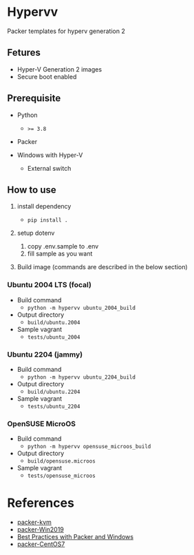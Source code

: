 # Hypervv

Packer templates for hyperv generation 2

## Fetures

- Hyper-V Generation 2 images
- Secure boot enabled

## Prerequisite

- Python

  - `>= 3.8`

- Packer

- Windows with Hyper-V
  - External switch

## How to use

1. install dependency

   - `pip install .`

2. setup dotenv

   1. copy .env.sample to .env
   2. fill sample as you want

3. Build image (commands are described in the below section)

### Ubuntu 2004 LTS (focal)

- Build command
  - `python -m hypervv ubuntu_2004_build`
- Output directory
  - `build/ubuntu.2004`
- Sample vagrant
  - `tests/ubuntu_2004`

### Ubuntu 2204 (jammy)

- Build command
  - `python -m hypervv ubuntu_2204_build`
- Output directory
  - `build/ubuntu.2204`
- Sample vagrant
  - `tests/ubuntu_2204`

### OpenSUSE MicroOS

- Build command
  - `python -m hypervv opensuse_microos_build`
- Output directory
  - `build/opensuse.microos`
- Sample vagrant
  - `tests/opensuse_microos`

# References

- [packer-kvm](https://github.com/goffinet/packer-kvm)
- [packer-Win2019](https://github.com/eaksel/packer-Win2019)
- [Best Practices with Packer and Windows](https://hodgkins.io/best-practices-with-packer-and-windows#disable-winrm-on-build-completion-and-only-enable-it-on-first-boot)
- [packer-CentOS7](https://github.com/eaksel/packer-CentOS7)
